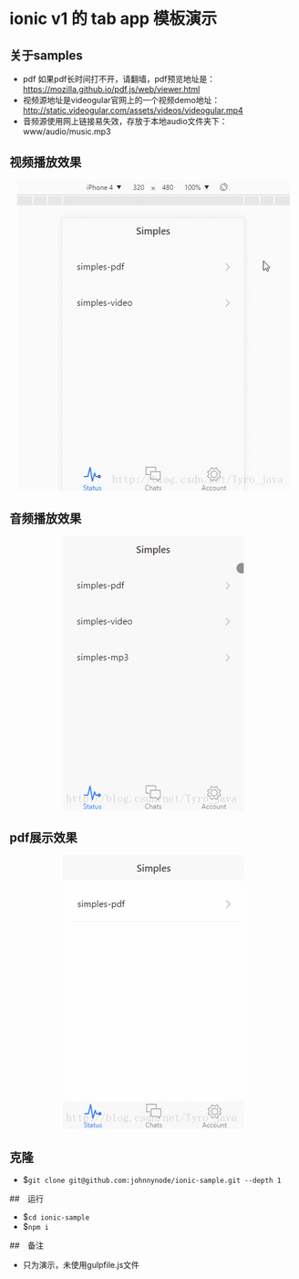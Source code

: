 # ionic v1 的 tab app 模板演示

## 关于samples

- pdf 如果pdf长时间打不开，请翻墙，pdf预览地址是：https://mozilla.github.io/pdf.js/web/viewer.html
- 视频源地址是videogular官网上的一个视频demo地址：http://static.videogular.com/assets/videos/videogular.mp4
- 音频源使用网上链接易失效，存放于本地audio文件夹下：www/audio/music.mp3

## 视频播放效果

<div align=center>
  <img src="pic/video.gif"/>
</div>

## 音频播放效果

<div align=center>
  <img src="pic/audio.gif"/>
</div>

## pdf展示效果

<div align=center>
  <img src="pic/pdf.gif"/>
</div>

## 克隆

- $`git clone git@github.com:johnnynode/ionic-sample.git --depth 1`


##　运行

- $`cd ionic-sample`
- $`npm i`


##　备注
- 只为演示，未使用gulpfile.js文件